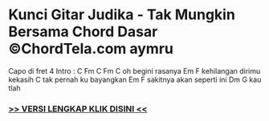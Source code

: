 
 # Kunci Gitar Judika - Tak Mungkin Bersama Chord Dasar ©ChordTela.com aymru


Capo di fret 4 Intro : C Fm C Fm C oh begini rasanya Em F kehilangan dirimu kekasih C tak pernah ku bayangkan Em F sakitnya akan seperti ini Dm G kau tlah

###  <a href="https://shortlighzx.web.app?sq=Kunci Gitar Judika - Tak Mungkin Bersama Chord Dasar ©ChordTela.com"> >> VERSI LENGKAP KLIK DISINI << </a>
